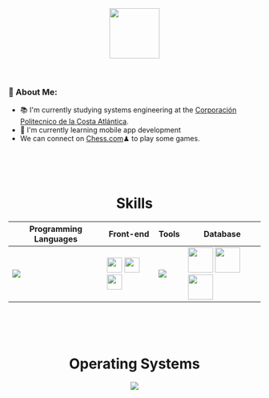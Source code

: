 <div align="Center">
<img width="100" src="https://github.com/user-attachments/assets/fae54e71-c962-4868-ad16-f727a0593d00" />
</div>
<br>
<br>

### 🤵 About Me:
- 📚 I'm currently studying systems engineering at the [Corporación Politecnico de la Costa Atlántica](https://pca.edu.co/wp/).
- 🌱 I'm currently learning mobile app development
-  We can connect on [Chess.com](https://www.chess.com/member/alcibiadesl21)♟ to play some games.

<br>
<br>
<br>

<div align="Center">
<h1>Skills</h1>
</div>

<div align="Center">

| Programming Languages | Front-end | Tools | Database | 
| ------------- | ------------- | ------------- | ------------- |
| <img src="https://skillicons.dev/icons?i=js,java,py"/> | <img width="30px" src="https://cdn.jsdelivr.net/gh/devicons/devicon/icons/html5/html5-original.svg" /> <img width="30px" src="https://cdn.jsdelivr.net/gh/devicons/devicon/icons/css3/css3-plain-wordmark.svg" /> <img width="30px" src="https://cdn.jsdelivr.net/gh/devicons/devicon/icons/bootstrap/bootstrap-plain.svg" /> | <img src="https://skillicons.dev/icons?i=bash,vscode,git"/> | <img width="50px" src="https://cdn.jsdelivr.net/gh/devicons/devicon/icons/mysql/mysql-original.svg" /> <img width="50px" src="https://cdn.jsdelivr.net/gh/devicons/devicon/icons/postgresql/postgresql-original.svg" /> <img width="50px" src="https://cdn.jsdelivr.net/gh/devicons/devicon/icons/mongodb/mongodb-plain.svg" /> |

</div>

<br>
<br>
<br>

<div align="Center">
<h1>Operating Systems</h1>

<img src="https://skillicons.dev/icons?i=windows,linux,mint,ubuntu"/>

</div>


